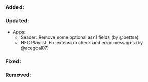 ### Added:

### Updated:
- Apps:
  - Seader: Remove some optional asn1 fields (by @bettse)
  - NFC Playlist: Fix extension check and error messages (by @acegoal07)

### Fixed:

### Removed:
